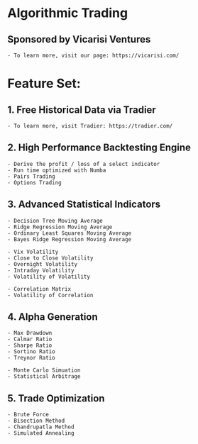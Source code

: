 # Algorithmic Trading

## Sponsored by Vicarisi Ventures

    - To learn more, visit our page: https://vicarisi.com/

# Feature Set: 

## 1. Free Historical Data via Tradier

    - To learn more, visit Tradier: https://tradier.com/

## 2. High Performance Backtesting Engine

    - Derive the profit / loss of a select indicator
    - Run time optimized with Numba
    - Pairs Trading 
    - Options Trading 

## 3. Advanced Statistical Indicators

    - Decision Tree Moving Average
    - Ridge Regression Moving Average
    - Ordinary Least Squares Moving Average
    - Bayes Ridge Regression Moving Average

    - Vix Volatility
    - Close to Close Volatility
    - Overnight Volatility
    - Intraday Volatility
    - Volatility of Volatility

    - Correlation Matrix
    - Volatility of Correlation

## 4. Alpha Generation

    - Max Drawdown
    - Calmar Ratio
    - Sharpe Ratio
    - Sortino Ratio
    - Treynor Ratio
    
    - Monte Carlo Simuation
    - Statistical Arbitrage

## 5. Trade Optimization

    - Brute Force
    - Bisection Method
    - Chandrupatla Method
    - Simulated Annealing



